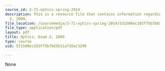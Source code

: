 ```yaml
---
course_id: 2-71-optics-spring-2014
description: This is a resource file that contains information regarding optics exam
  2, 2009.
file_location: /coursemedia/2-71-optics-spring-2014/531588ec103ff5b7b65b11a710ac3290_MIT2_71S14_s09_quiz2.pdf
file_type: application/pdf
layout: pdf
title: Optics, Exam 2, 2009
type: course
uid: 531588ec103ff5b7b65b11a710ac3290

---
```

None